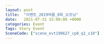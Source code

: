 ```yaml
---
layout: post
title:  "이벤트_2019여름_0화_오프닝"
date:   2021-07-31 15:00:00 +0000
categories: Event
Tags: Story Event
SceneCode: ["scene_evt190627_cp0_q1_s10"]
---
```

